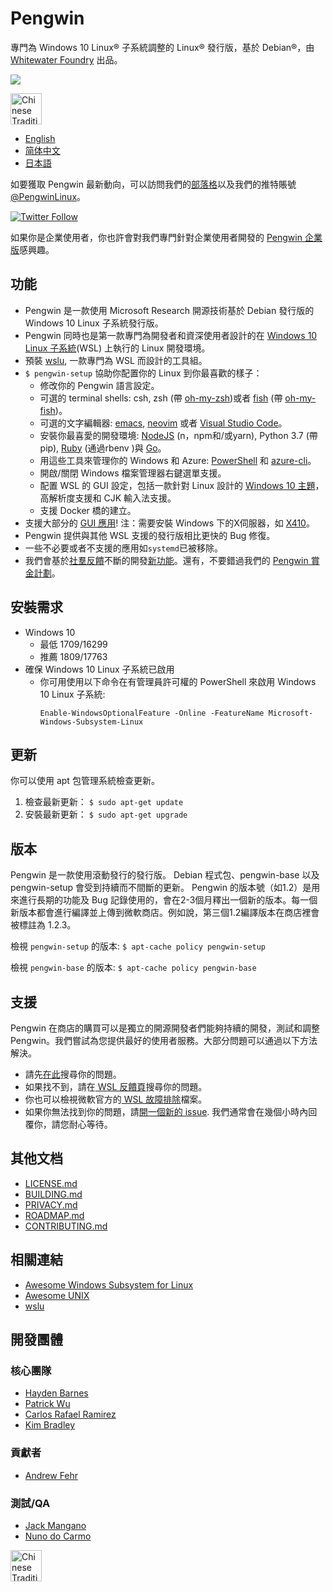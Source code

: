 # Pengwin

專門為 Windows 10 Linux® 子系統調整的 Linux® 發行版，基於 Debian®，由 [Whitewater Foundry](https://whitewaterfoundry.com) 出品。

<img src='https://github.com/WhitewaterFoundry/Screenshots/raw/master/ezgif.com-gif-maker.gif'>

<a href='//www.microsoft.com/store/apps/9NV1GV1PXZ6P?ocid=badge'><img src='https://assets.windowsphone.com/e34f1ae1-fe0c-4fbc-afe6-3bd495fff1b9/Chinese-Traditional_get-it-from-MS_InvariantCulture_Default.png' alt='Chinese Traditional badge' height=50/></a>

- [English](EADME.md)
- [简体中文](README.zh-hans.md)
- [日本語](README.ja.md)

如要獲取 Pengwin 最新動向，可以訪問我們的[部落格](https://www.pengwin.dev/blog)以及我們的推特賬號 [@PengwinLinux](https://twitter.com/PengwinLinux)。

[![Twitter Follow](https://img.shields.io/twitter/follow/espadrine.svg?label=Follow&style=social)](https://twitter.com/pengwinlinux)

如果你是企業使用者，你也許會對我們專門針對企業使用者開發的 [Pengwin 企業版](https://github.com/WhitewaterFoundry/WLE)感興趣。

## 功能

- Pengwin 是一款使用 Microsoft Research 開源技術基於 Debian 發行版的 Windows 10 Linux 子系統發行版。
- Pengwin 同時也是第一款專門為開發者和資深使用者設計的在 [Windows 10 Linux 子系統](https://github.com/sirredbeard/Awesome-WSL)(WSL) 上執行的 Linux 開發環境。
- 預裝 [wslu](https://github.com/wslutilities/wslu), 一款專門為 WSL 而設計的工具組。
- `$ pengwin-setup` 協助你配置你的 Linux 到你最喜歡的樣子：
    - 修改你的 Pengwin 語言設定。
    - 可選的 terminal shells: csh, zsh (帶 [oh-my-zsh](https://ohmyz.sh/))或者 [fish](https://fishshell.com/) (帶 [oh-my-fish](https://github.com/oh-my-fish/oh-my-fish))。
    - 可選的文字編輯器: [emacs](https://www.gnu.org/software/emacs/), [neovim](https://neovim.io/) 或者 [Visual Studio Code](https://code.visualstudio.com/)。
    - 安裝你最喜愛的開發環境: [NodeJS](https://nodejs.org/) (n，npm和/或yarn), Python 3.7 (帶pip), [Ruby](http://www.ruby-lang.org/) (通過rbenv )與 [Go](https://golang.org/)。
    - 用這些工具來管理你的 Windows 和 Azure: [PowerShell](https://github.com/PowerShell/PowerShell) 和 [azure-cli](https://github.com/Azure/azure-cli)。
    - 開啟/關閉 Windows 檔案管理器右鍵選單支援。
    - 配置 WSL 的 GUI 設定，包括一款針對 Linux 設計的 [Windows 10 主題](https://github.com/B00merang-Project/Windows-10)，高解析度支援和 CJK 輸入法支援。
    - 支援 Docker 橋的建立。
- 支援大部分的 [GUI 應用](https://github.com/ethanhs/WSL-Programs)! 注：需要安裝 Windows 下的X伺服器，如 [X410](http://afflnk.microsoft.com/c/1291904/459838/7593?prodsku=9NLP712ZMN9Q&u=https%3A%2F%2Fwww.microsoft.com%2Fen-us%2Fstore%2Fp%2Fx410%2F9NLP712ZMN9Q)。
- Pengwin 提供與其他 WSL 支援的發行版相比更快的 Bug 修復。
- 一些不必要或者不支援的應用如`systemd`已被移除。
- 我們會基於[社羣反饋](https://github.com/WhitewaterFoundry/Pengwin/issues)不斷的開發[新功能](https://github.com/WhitewaterFoundry/Pengwin/pulls)。還有，不要錯過我們的 [Pengwin 賞金計劃](CONTRIBUTING.md)。

## 安裝需求

- Windows 10
    - 最低 1709/16299
    - 推薦 1809/17763
- 確保 Windows 10 Linux 子系統已啟用
    - 你可用使用以下命令在有管理員許可權的 PowerShell 來啟用 Windows 10 Linux 子系統:
        ```
        Enable-WindowsOptionalFeature -Online -FeatureName Microsoft-Windows-Subsystem-Linux
        ```
        
## 更新

你可以使用 apt 包管理系統檢查更新。

1. 檢查最新更新： `$ sudo apt-get update`
2. 安裝最新更新： `$ sudo apt-get upgrade`

## 版本

Pengwin 是一款使用滾動發行的發行版。 Debian 程式包、pengwin-base 以及 pengwin-setup 會受到持續而不間斷的更新。 Pengwin 的版本號（如1.2）是用來進行長期的功能及 Bug 記錄使用的，會在2-3個月釋出一個新的版本。每一個新版本都會進行編譯並上傳到微軟商店。例如說，第三個1.2編譯版本在商店裡會被標註為 1.2.3。

檢視 `pengwin-setup` 的版本: `$ apt-cache policy pengwin-setup`

檢視 `pengwin-base` 的版本: `$ apt-cache policy pengwin-base`

## 支援

Pengwin 在商店的購買可以是獨立的開源開發者們能夠持續的開發，測試和調整 Pengwin。我們嘗試為您提供最好的使用者服務。大部分問題可以通過以下方法解決。

- 請先[在此](https://github.com/sirredbeard/Pengwin/issues)搜尋你的問題。
- 如果找不到，請在[ WSL 反饋頁](https://github.com/Microsoft/WSL/issues)搜尋你的問題。
- 你也可以檢視微軟官方的[ WSL 故障排除](https://docs.microsoft.com/en-us/windows/wsl/troubleshooting)檔案。
- 如果你無法找到你的問題，請[開一個新的 issue](https://github.com/WhitewaterFoundry/Pengwin/issues/new?template=bug_report.md). 我們通常會在幾個小時內回覆你，請您耐心等待。

## 其他文档

- [LICENSE.md](LICENSE.md)
- [BUILDING.md](BUILDING.md)
- [PRIVACY.md](PRIVACY.md)
- [ROADMAP.md](ROADMAP.md)
- [CONTRIBUTING.md](CONTRIBUTING.md)

## 相關連結

- [Awesome Windows Subsystem for Linux](https://github.com/sirredbeard/Awesome-WSL)
- [Awesome UNIX](https://github.com/sirredbeard/Awesome-UNIX)
- [wslu](https://github.com/wslutilities/wslu)

## 開發團體

### 核心團隊

- [Hayden Barnes](https://github.com/sirredbeard)
- [Patrick Wu](https://github.com/patrick330602)
- [Carlos Rafael Ramirez](https://github.com/crramirez)
- [Kim Bradley](https://github.com/grufwub)

### 貢獻者

- [Andrew Fehr](https://github.com/ThatWeirdAndrew)

### 測試/QA

- [Jack Mangano](https://thechipcollective.com/)
- [Nuno do Carmo](http://wslcorsair.blogspot.com/)

<a href='//www.microsoft.com/store/apps/9NV1GV1PXZ6P?ocid=badge'><img src='https://assets.windowsphone.com/e34f1ae1-fe0c-4fbc-afe6-3bd495fff1b9/Chinese-Traditional_get-it-from-MS_InvariantCulture_Default.png' alt='Chinese Traditional badge' height=50/></a>
